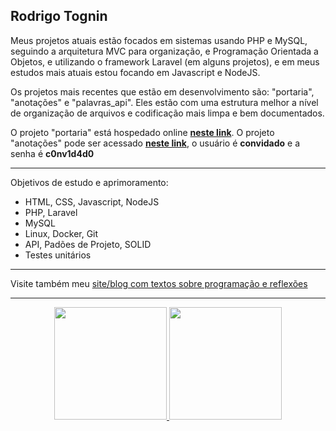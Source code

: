 ## Rodrigo Tognin

Meus projetos atuais estão focados em sistemas usando PHP e MySQL, seguindo a arquitetura MVC para organização, e Programação Orientada a Objetos, e utilizando o framework Laravel (em alguns projetos), e em meus estudos mais atuais estou focando em Javascript e NodeJS.

Os projetos mais recentes que estão em desenvolvimento são: "portaria", "anotações" e "palavras_api". Eles estão com uma estrutura melhor a nível de organização de arquivos e codificação mais limpa e bem documentados.

O projeto "portaria" está hospedado online <b>[neste link](https://rodrigotognin.com.br/portaria)</b>. O projeto "anotações" pode ser acessado <b>[neste link](https://rodrigotognin.com.br/anotacoes)</b>, o usuário é <b>convidado</b> e a senha é <b>c0nv1d4d0</b>
<br><hr>
Objetivos de estudo e aprimoramento:
<ul>
<li>HTML, CSS, Javascript, NodeJS</li>
<li>PHP, Laravel</li>
<li>MySQL</li>
<li>Linux, Docker, Git</li>
<li>API, Padões de Projeto, SOLID</li>
<li>Testes unitários</li>
</ul>
<hr>

Visite também meu [site/blog com textos sobre programação e reflexões](https://rodrigotognin.com.br)
<hr>
<div align="center">
  <a href="https://github.com/rotognin">
    <img height="180em" src="https://github-readme-stats.vercel.app/api?username=rotognin&show_icons=true&theme=dark&include_all_commits=true&count_private=true&locale=pt-br"/>
    <img height="180em" src="https://github-readme-stats.vercel.app/api/top-langs/?username=rotognin&layout=compact&langs_count=5&theme=dark&locale=pt-br"/>
  </a>
</div>
